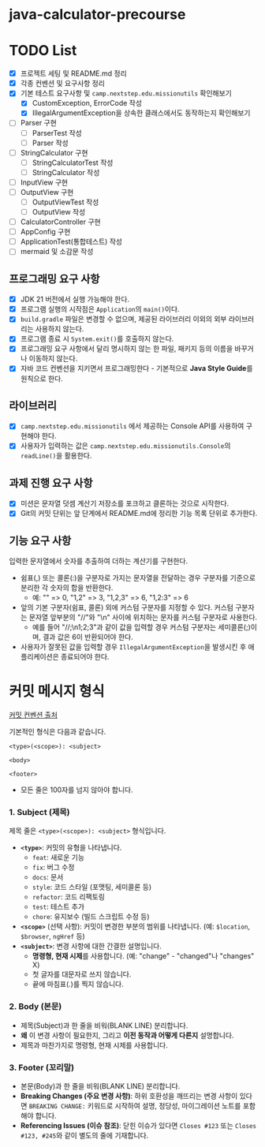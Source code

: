 # java-calculator-precourse

# TODO List

- [x] 프로젝트 세팅 및 README.md 정리
- [x] 각종 컨벤션 및 요구사항 정리
- [x] 기본 테스트 요구사항 및 `camp.nextstep.edu.missionutils` 확인해보기
    - [x] CustomException, ErrorCode 작성
    - [x] IllegalArgumentException을 상속한 클래스에서도 동작하는지 확인해보기
- [ ] Parser 구현
    - [ ] ParserTest 작성
    - [ ] Parser 작성
- [ ] StringCalculator 구현
    - [ ] StringCalculatorTest 작성
    - [ ] StringCalculator 작성
- [ ] InputView 구현
- [ ] OutputView 구현
    - [ ] OutputViewTest 작성
    - [ ] OutputView 작성
- [ ] CalculatorController 구현
- [ ] AppConfig 구현
- [ ] ApplicationTest(통합테스트) 작성
- [ ] mermaid 및 소감문 작성

## 프로그래밍 요구 사항

- [x] JDK 21 버전에서 실행 가능해야 한다.
- [x] 프로그램 실행의 시작점은 `Application`의 `main()`이다.
- [x] `build.gradle` 파일은 변경할 수 없으며, 제공된 라이브러리 이외의 외부 라이브러리는 사용하지 않는다.
- [x] 프로그램 종료 시 `System.exit()`를 호출하지 않는다.
- [x] 프로그래밍 요구 사항에서 달리 명시하지 않는 한 파일, 패키지 등의 이름을 바꾸거나 이동하지 않는다.
- [x] 자바 코드 컨벤션을 지키면서 프로그래밍한다 - 기본적으로 **Java Style Guide**를 원칙으로 한다.

## 라이브러리

- [x] `camp.nextstep.edu.missionutils` 에서 제공하는 Console API를 사용하여 구현해야 한다.
- [x] 사용자가 입력하는 값은 `camp.nextstep.edu.missionutils.Console`의 `readLine()`을 활용한다.

## 과제 진행 요구 사항

- [x] 미션은 문자열 덧셈 계산기 저장소를 포크하고 클론하는 것으로 시작한다.
- [x] Git의 커밋 단위는 앞 단계에서 README.md에 정리한 기능 목록 단위로 추가한다.

기능 요구 사항
---

입력한 문자열에서 숫자를 추출하여 더하는 계산기를 구현한다.

- 쉼표(,) 또는 콜론(:)을 구분자로 가지는 문자열을 전달하는 경우 구분자를 기준으로 분리한 각 숫자의 합을 반환한다.
    - 예: "" => 0, "1,2" => 3, "1,2,3" => 6, "1,2:3" => 6
- 앞의 기본 구분자(쉼표, 콜론) 외에 커스텀 구분자를 지정할 수 있다. 커스텀 구분자는 문자열 앞부분의 "//"와 "\n" 사이에 위치하는 문자를 커스텀 구분자로 사용한다.
    - 예를 들어 "//;\n1;2;3"과 같이 값을 입력할 경우 커스텀 구분자는 세미콜론(;)이며, 결과 값은 6이 반환되어야 한다.
- 사용자가 잘못된 값을 입력할 경우 `IllegalArgumentException`을 발생시킨 후 애플리케이션은 종료되어야 한다.

# **커밋 메시지 형식**

[커밋 컨벤션 출처](https://gist.github.com/stephenparish/9941e89d80e2bc58a153#allowed-type)

기본적인 형식은 다음과 같습니다.

```
<type>(<scope>): <subject>

<body>

<footer>
```

* 모든 줄은 100자를 넘지 않아야 합니다.

### **1. Subject (제목)**

제목 줄은 `<type>(<scope>): <subject>` 형식입니다.

* **`<type>`**: 커밋의 유형을 나타냅니다.
    * `feat`: 새로운 기능
    * `fix`: 버그 수정
    * `docs`: 문서
    * `style`: 코드 스타일 (포맷팅, 세미콜론 등)
    * `refactor`: 코드 리팩토링
    * `test`: 테스트 추가
    * `chore`: 유지보수 (빌드 스크립트 수정 등)
* **`<scope>`** (선택 사항): 커밋이 변경한 부분의 범위를 나타냅니다. (예: `$location`, `$browser`, `ngHref` 등)
* **`<subject>`**: 변경 사항에 대한 간결한 설명입니다.
    * **명령형, 현재 시제**를 사용합니다. (예: "change" - "changed"나 "changes" X)
    * 첫 글자를 대문자로 쓰지 않습니다.
    * 끝에 마침표(.)를 찍지 않습니다.

### **2. Body (본문)**

* 제목(Subject)과 한 줄을 비워(BLANK LINE) 분리합니다.
* **왜** 이 변경 사항이 필요한지, 그리고 **이전 동작과 어떻게 다른지** 설명합니다.
* 제목과 마찬가지로 명령형, 현재 시제를 사용합니다.

### **3. Footer (꼬리말)**

* 본문(Body)과 한 줄을 비워(BLANK LINE) 분리합니다.
* **Breaking Changes (주요 변경 사항)**: 하위 호환성을 깨뜨리는 변경 사항이 있다면 `BREAKING CHANGE:` 키워드로 시작하여 설명, 정당성, 마이그레이션 노트를 포함해야 합니다.
* **Referencing Issues (이슈 참조)**: 닫힌 이슈가 있다면 `Closes #123` 또는 `Closes #123, #245`와 같이 별도의 줄에 기재합니다.